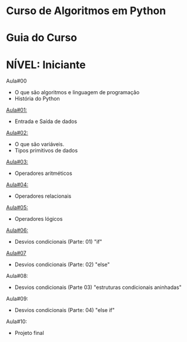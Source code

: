 # Curso de Algoritmos em Python
# Guia do Curso
# NÍVEL: Iniciante

Aula#00
 - O que são algoritmos e linguagem de programação
 - História do Python

<a href="https://github.com/Hillary-Santos/Curso-de-Algoritmos-em-Python/tree/main/aula%2301">Aula#01:</a>
 - Entrada e Saída de dados

<a href="https://github.com/Hillary-Santos/Curso-de-Algoritmos-em-Python/tree/main/aula%2302">Aula#02:</a>
 - O que são variáveis.
 - Tipos primitivos de dados
 
<a href="https://github.com/Hillary-Santos/Curso-de-Algoritmos-em-Python/tree/main/aula%2303">Aula#03:</a>
 - Operadores aritméticos
 
<a href="https://github.com/Hillary-Santos/Curso-de-Algoritmos-em-Python/tree/main/aula%2304">Aula#04:</a>
 - Operadores relacionais

<a href="https://github.com/Hillary-Santos/Curso-de-Algoritmos-em-Python/tree/main/aula%2305">Aula#05:</a>
 - Operadores lógicos
 
<a href='https://github.com/Hillary-Santos/Curso-de-Algoritmos-em-Python/tree/main/aula%2306'>Aula#06:</a>
 - Desvios condicionais (Parte: 01) "if"
 
<a href="https://github.com/Hillary-Santos/Curso-de-Algoritmos-em-Python/tree/main/aula%2307">Aula#07</a>
 - Desvios condicionais (Parte: 02) "else"

Aula#08:
 - Desvios condicionais (Parte 03) "estruturas condicionais aninhadas"
 
Aula#09:
 - Desvios condicionais (Parte: 04) "else if"
 
Aula#10:
 - Projeto final
